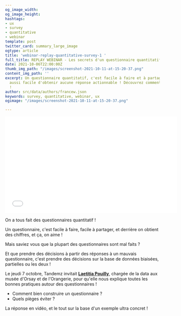 ```yaml
---
og_image_width: 
og_image_height: 
hashtags:
- ux
- survey
- quantitative
- webinar
template: post
twitter_card: summary_large_image
ogtype: article
title: 'webinar-replay-quantitative-survey-1 '
full_title: REPLAY WEBINAR - Les secrets d'un questionnaire quantitatif réussi
date: 2021-10-06T22:00:00Z
thumb_img_path: "/images/screenshot-2021-10-11-at-15-20-37.png"
content_img_path: ''
excerpt: Un questionnaire quantitatif, c'est facile à faire et à partager, mais c'est
  aussi facile d'obtenir aucune réponse actionnable ! Découvrez comment éviter cela
  !
author: src/data/authors/francew.json
keywords: survey, quantitative, webinar, ux
ogimage: "/images/screenshot-2021-10-11-at-15-20-37.png"

---
```

<iframe width="560" height="315" src="[https://www.youtube.com/embed/dw2ITqQ6Qzg](https://www.youtube.com/embed/dw2ITqQ6Qzg "https://www.youtube.com/embed/dw2ITqQ6Qzg")" title="YouTube video player" frameborder="0" allow="accelerometer; autoplay; clipboard-write; encrypted-media; gyroscope; picture-in-picture" allowfullscreen></iframe>

On a tous fait des questionnaires quantitatif !

Un questionnaire, c'est facile à faire, facile à partager, et derrière on obtient des chiffres, et ça, on aime !

Mais saviez vous que la plupart des questionnaires sont mal faits ?

Et que prendre des décisions à partir des réponses à un mauvais questionnaire, c'est prendre des décisions sur la base de données biaisées, partielles ou les deux !

Le jeudi 7 octobre, Tandemz invitait [**Laetitia Pouilly**](https://www.linkedin.com/in/laetitia-pouilly-71263b55/ "Profil LinkedIn Laetitia"), chargée de la data aux musée d'Orsay et de l'Orangerie, pour qu'elle nous explique toutes les bonnes pratiques autour des questionnaires !

* Comment bien construire un questionnaire ?
* Quels pièges éviter ?

La réponse en vidéo, et le tout sur la base d'un exemple ultra concret !